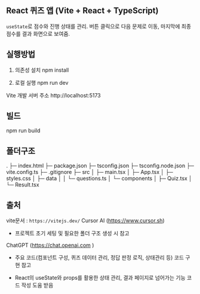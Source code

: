 ## React 퀴즈 앱 (Vite + React + TypeScript)

`useState`로 점수와 진행 상태를 관리. 버튼 클릭으로 다음 문제로 이동, 마지막에 최종 점수를 결과 화면으로 보여줌.

## 실행방법

1) 의존성 설치
npm install

2) 로컬 실행
npm run dev

Vite 개발 서버 주소 http://localhost:5173

## 빌드
npm run build


## 폴더구조

.
├─ index.html
├─ package.json
├─ tsconfig.json
├─ tsconfig.node.json
├─ vite.config.ts
├─ .gitignore
├─ src
│  ├─ main.tsx
│  ├─ App.tsx
│  ├─ styles.css
│  ├─ data
│  │  └─ questions.ts
│  └─ components
│     ├─ Quiz.tsx
│     └─ Result.tsx


## 출처
vite문서 : `https://vitejs.dev/`
Cursor AI (https://www.cursor.sh)
- 프로젝트 초기 세팅 및 필요한 폴더 구조 생성 시 참고

ChatGPT (https://chat.openai.com
)
- 주요 코드(컴포넌트 구성, 퀴즈 데이터 관리, 정답 판정 로직, 상태관리 등) 코드 구현 참고

- React의 useState와 props를 활용한 상태 관리, 결과 페이지로 넘어가는 기능 코드 작성 도움 받음




